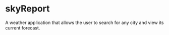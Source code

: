 # skyReport
A weather application that allows the user to search for any city and view its current forecast.

